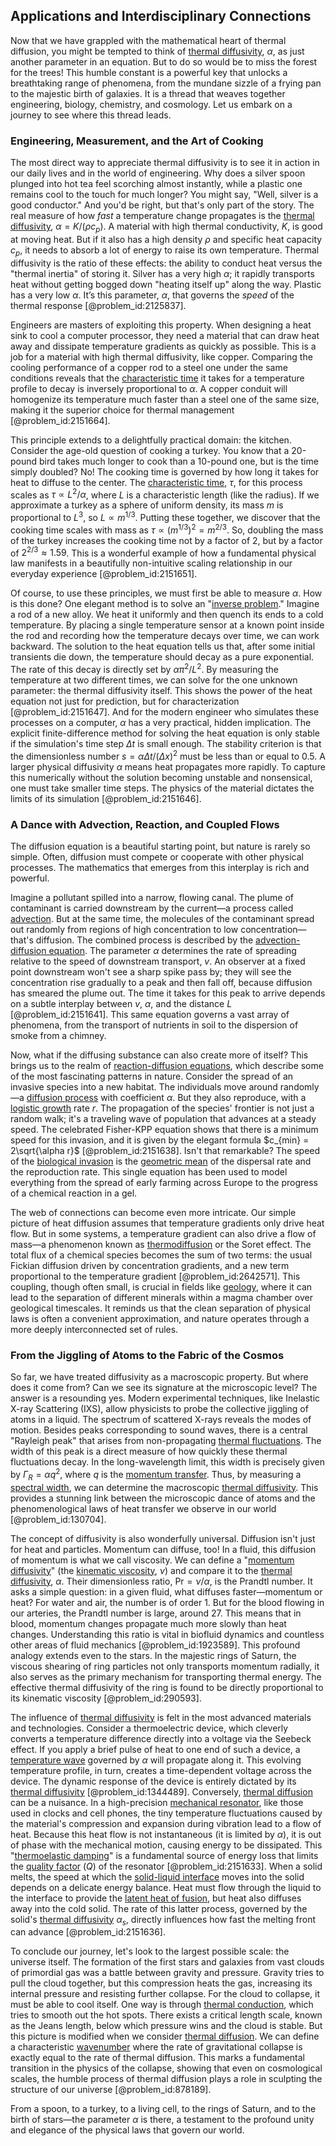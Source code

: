 ## Applications and Interdisciplinary Connections

Now that we have grappled with the mathematical heart of thermal diffusion, you might be tempted to think of [thermal diffusivity](@article_id:143843), $\alpha$, as just another parameter in an equation. But to do so would be to miss the forest for the trees! This humble constant is a powerful key that unlocks a breathtaking range of phenomena, from the mundane sizzle of a frying pan to the majestic birth of galaxies. It is a thread that weaves together engineering, biology, chemistry, and cosmology. Let us embark on a journey to see where this thread leads.

### Engineering, Measurement, and the Art of Cooking

The most direct way to appreciate thermal diffusivity is to see it in action in our daily lives and in the world of engineering. Why does a silver spoon plunged into hot tea feel scorching almost instantly, while a plastic one remains cool to the touch for much longer? You might say, "Well, silver is a good conductor." And you'd be right, but that's only part of the story. The real measure of how *fast* a temperature change propagates is the [thermal diffusivity](@article_id:143843), $\alpha = K/(\rho c_p)$. A material with high thermal conductivity, $K$, is good at moving heat. But if it also has a high density $\rho$ and specific heat capacity $c_p$, it needs to absorb a lot of energy to raise its own temperature. Thermal diffusivity is the ratio of these effects: the ability to conduct heat versus the "thermal inertia" of storing it. Silver has a very high $\alpha$; it rapidly transports heat without getting bogged down "heating itself up" along the way. Plastic has a very low $\alpha$. It’s this parameter, $\alpha$, that governs the *speed* of the thermal response [@problem_id:2125837].

Engineers are masters of exploiting this property. When designing a heat sink to cool a computer processor, they need a material that can draw heat away and dissipate temperature gradients as quickly as possible. This is a job for a material with high thermal diffusivity, like copper. Comparing the cooling performance of a copper rod to a steel one under the same conditions reveals that the [characteristic time](@article_id:172978) it takes for a temperature profile to decay is inversely proportional to $\alpha$. A copper conduit will homogenize its temperature much faster than a steel one of the same size, making it the superior choice for thermal management [@problem_id:2151664].

This principle extends to a delightfully practical domain: the kitchen. Consider the age-old question of cooking a turkey. You know that a 20-pound bird takes much longer to cook than a 10-pound one, but is the time simply doubled? No! The cooking time is governed by how long it takes for heat to diffuse to the center. The [characteristic time](@article_id:172978), $\tau$, for this process scales as $\tau \propto L^2 / \alpha$, where $L$ is a characteristic length (like the radius). If we approximate a turkey as a sphere of uniform density, its mass $m$ is proportional to $L^3$, so $L \propto m^{1/3}$. Putting these together, we discover that the cooking time scales with mass as $\tau \propto (m^{1/3})^2 = m^{2/3}$. So, doubling the mass of the turkey increases the cooking time not by a factor of 2, but by a factor of $2^{2/3} \approx 1.59$. This is a wonderful example of how a fundamental physical law manifests in a beautifully non-intuitive scaling relationship in our everyday experience [@problem_id:2151651].

Of course, to use these principles, we must first be able to measure $\alpha$. How is this done? One elegant method is to solve an "[inverse problem](@article_id:634273)." Imagine a rod of a new alloy. We heat it uniformly and then quench its ends to a cold temperature. By placing a single temperature sensor at a known point inside the rod and recording how the temperature decays over time, we can work backward. The solution to the heat equation tells us that, after some initial transients die down, the temperature should decay as a pure exponential. The rate of this decay is directly set by $\alpha \pi^2 / L^2$. By measuring the temperature at two different times, we can solve for the one unknown parameter: the thermal diffusivity itself. This shows the power of the heat equation not just for prediction, but for characterization [@problem_id:2151647]. And for the modern engineer who simulates these processes on a computer, $\alpha$ has a very practical, hidden implication. The explicit finite-difference method for solving the heat equation is only stable if the simulation's time step $\Delta t$ is small enough. The stability criterion is that the dimensionless number $s = \alpha \Delta t / (\Delta x)^2$ must be less than or equal to $0.5$. A larger physical diffusivity $\alpha$ means heat propagates more rapidly. To capture this numerically without the solution becoming unstable and nonsensical, one must take smaller time steps. The physics of the material dictates the limits of its simulation [@problem_id:2151646].

### A Dance with Advection, Reaction, and Coupled Flows

The diffusion equation is a beautiful starting point, but nature is rarely so simple. Often, diffusion must compete or cooperate with other physical processes. The mathematics that emerges from this interplay is rich and powerful.

Imagine a pollutant spilled into a narrow, flowing canal. The plume of contaminant is carried downstream by the current—a process called [advection](@article_id:269532). But at the same time, the molecules of the contaminant spread out randomly from regions of high concentration to low concentration—that's diffusion. The combined process is described by the [advection-diffusion equation](@article_id:143508). The parameter $\alpha$ determines the rate of spreading relative to the speed of downstream transport, $v$. An observer at a fixed point downstream won't see a sharp spike pass by; they will see the concentration rise gradually to a peak and then fall off, because diffusion has smeared the plume out. The time it takes for this peak to arrive depends on a subtle interplay between $v$, $\alpha$, and the distance $L$ [@problem_id:2151641]. This same equation governs a vast array of phenomena, from the transport of nutrients in soil to the dispersion of smoke from a chimney.

Now, what if the diffusing substance can also create more of itself? This brings us to the realm of [reaction-diffusion equations](@article_id:169825), which describe some of the most fascinating patterns in nature. Consider the spread of an invasive species into a new habitat. The individuals move around randomly—a [diffusion process](@article_id:267521) with coefficient $\alpha$. But they also reproduce, with a [logistic growth](@article_id:140274) rate $r$. The propagation of the species' frontier is not just a random walk; it's a traveling wave of population that advances at a steady speed. The celebrated Fisher-KPP equation shows that there is a minimum speed for this invasion, and it is given by the elegant formula $c_{min} = 2\sqrt{\alpha r}$ [@problem_id:2151638]. Isn't that remarkable? The speed of the [biological invasion](@article_id:275211) is the [geometric mean](@article_id:275033) of the dispersal rate and the reproduction rate. This single equation has been used to model everything from the spread of early farming across Europe to the progress of a chemical reaction in a gel.

The web of connections can become even more intricate. Our simple picture of heat diffusion assumes that temperature gradients only drive heat flow. But in some systems, a temperature gradient can also drive a flow of mass—a phenomenon known as [thermodiffusion](@article_id:148246) or the Soret effect. The total flux of a chemical species becomes the sum of two terms: the usual Fickian diffusion driven by concentration gradients, and a new term proportional to the temperature gradient [@problem_id:2642571]. This coupling, though often small, is crucial in fields like [geology](@article_id:141716), where it can lead to the separation of different minerals within a magma chamber over geological timescales. It reminds us that the clean separation of physical laws is often a convenient approximation, and nature operates through a more deeply interconnected set of rules.

### From the Jiggling of Atoms to the Fabric of the Cosmos

So far, we have treated diffusivity as a macroscopic property. But where does it come from? Can we see its signature at the microscopic level? The answer is a resounding yes. Modern experimental techniques, like Inelastic X-ray Scattering (IXS), allow physicists to probe the collective jiggling of atoms in a liquid. The spectrum of scattered X-rays reveals the modes of motion. Besides peaks corresponding to sound waves, there is a central "Rayleigh peak" that arises from non-propagating [thermal fluctuations](@article_id:143148). The width of this peak is a direct measure of how quickly these thermal fluctuations decay. In the long-wavelength limit, this width is precisely given by $\Gamma_R = \alpha q^2$, where $q$ is the [momentum transfer](@article_id:147220). Thus, by measuring a [spectral width](@article_id:175528), we can determine the macroscopic [thermal diffusivity](@article_id:143843). This provides a stunning link between the microscopic dance of atoms and the phenomenological laws of heat transfer we observe in our world [@problem_id:130704].

The concept of diffusivity is also wonderfully universal. Diffusion isn't just for heat and particles. Momentum can diffuse, too! In a fluid, this diffusion of momentum is what we call viscosity. We can define a "[momentum diffusivity](@article_id:275120)" (the [kinematic viscosity](@article_id:260781), $\nu$) and compare it to the [thermal diffusivity](@article_id:143843), $\alpha$. Their dimensionless ratio, $\text{Pr} = \nu/\alpha$, is the Prandtl number. It asks a simple question: in a given fluid, what diffuses faster—momentum or heat? For water and air, the number is of order 1. But for the blood flowing in our arteries, the Prandtl number is large, around 27. This means that in blood, momentum changes propagate much more slowly than heat changes. Understanding this ratio is vital in biofluid dynamics and countless other areas of fluid mechanics [@problem_id:1923589]. This profound analogy extends even to the stars. In the majestic rings of Saturn, the viscous shearing of ring particles not only transports momentum radially, it also serves as the primary mechanism for transporting thermal energy. The effective thermal diffusivity of the ring is found to be directly proportional to its kinematic viscosity [@problem_id:290593].

The influence of [thermal diffusivity](@article_id:143843) is felt in the most advanced materials and technologies. Consider a thermoelectric device, which cleverly converts a temperature difference directly into a voltage via the Seebeck effect. If you apply a brief pulse of heat to one end of such a device, a [temperature wave](@article_id:193040) governed by $\alpha$ will propagate along it. This evolving temperature profile, in turn, creates a time-dependent voltage across the device. The dynamic response of the device is entirely dictated by its [thermal diffusivity](@article_id:143843) [@problem_id:1344489]. Conversely, [thermal diffusion](@article_id:145985) can be a nuisance. In a high-precision [mechanical resonator](@article_id:181494), like those used in clocks and cell phones, the tiny temperature fluctuations caused by the material's compression and expansion during vibration lead to a flow of heat. Because this heat flow is not instantaneous (it is limited by $\alpha$), it is out of phase with the mechanical motion, causing energy to be dissipated. This "[thermoelastic damping](@article_id:202970)" is a fundamental source of energy loss that limits the [quality factor](@article_id:200511) ($Q$) of the resonator [@problem_id:2151633]. When a solid melts, the speed at which the [solid-liquid interface](@article_id:201180) moves into the solid depends on a delicate energy balance. Heat must flow through the liquid to the interface to provide the [latent heat of fusion](@article_id:144494), but heat also diffuses away into the cold solid. The rate of this latter process, governed by the solid's [thermal diffusivity](@article_id:143843) $\alpha_s$, directly influences how fast the melting front can advance [@problem_id:2151636].

To conclude our journey, let's look to the largest possible scale: the universe itself. The formation of the first stars and galaxies from vast clouds of primordial gas was a battle between gravity and pressure. Gravity tries to pull the cloud together, but this compression heats the gas, increasing its internal pressure and resisting further collapse. For the cloud to collapse, it must be able to cool itself. One way is through [thermal conduction](@article_id:147337), which tries to smooth out the hot spots. There exists a critical length scale, known as the Jeans length, below which pressure wins and the cloud is stable. But this picture is modified when we consider [thermal diffusion](@article_id:145985). We can define a characteristic [wavenumber](@article_id:171958) where the rate of gravitational collapse is exactly equal to the rate of thermal diffusion. This marks a fundamental transition in the physics of the collapse, showing that even on cosmological scales, the humble process of thermal diffusion plays a role in sculpting the structure of our universe [@problem_id:878189].

From a spoon, to a turkey, to a living cell, to the rings of Saturn, and to the birth of stars—the parameter $\alpha$ is there, a testament to the profound unity and elegance of the physical laws that govern our world.